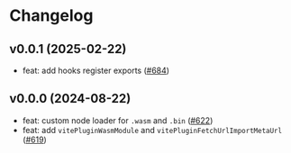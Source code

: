 # Changelog

## v0.0.1 (2025-02-22)

- feat: add hooks register exports ([#684](https://github.com/hi-ogawa/vite-plugins/pull/684))

## v0.0.0 (2024-08-22)

- feat: custom node loader for `.wasm` and `.bin` ([#622](https://github.com/hi-ogawa/vite-plugins/pull/622))
- feat: add `vitePluginWasmModule` and `vitePluginFetchUrlImportMetaUrl` ([#619](https://github.com/hi-ogawa/vite-plugins/pull/619))
